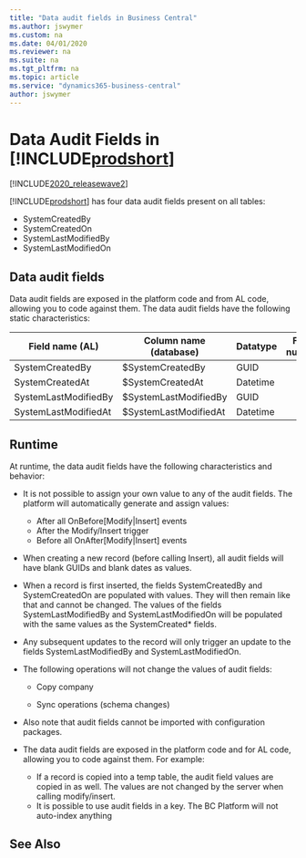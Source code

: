 ```yaml
---
title: "Data audit fields in Business Central"
ms.author: jswymer
ms.custom: na
ms.date: 04/01/2020
ms.reviewer: na
ms.suite: na
ms.tgt_pltfrm: na
ms.topic: article
ms.service: "dynamics365-business-central"
author: jswymer
---
```


# Data Audit Fields in [!INCLUDE[prodshort](includes/prodshort.md)]

[!INCLUDE[2020_releasewave2](../includes/2020_releasewave2.md)]

[!INCLUDE[prodshort](includes/prodshort.md)] has four data audit fields present on all tables:

- SystemCreatedBy  
- SystemCreatedOn 
- SystemLastModifiedBy  
- SystemLastModifiedOn 

## Data audit fields

Data audit fields are exposed in the platform code and from AL code, allowing you to code against them. The data audit fields have the following static characteristics:

|Field name (AL) |Column name (database)|Datatype|Field number|
|----------------|----------------------|--------|------------|
|SystemCreatedBy  |$SystemCreatedBy |GUID ||
|SystemCreatedAt|$SystemCreatedAt |Datetime||
|SystemLastModifiedBy|$SystemLastModifiedBy |GUID||
|SystemLastModifiedAt|$SystemLastModifiedAt |Datetime||

## Runtime

At runtime, the data audit fields have the following characteristics and behavior: 

- It is not possible to assign your own value to any of the audit fields. The platform will automatically generate and assign values:

  - After all OnBefore[Modify|Insert] events
  - After the Modify/Insert trigger 
  - Before all OnAfter[Modify|Insert] events

- When creating a new record (before calling Insert), all audit fields will have blank GUIDs and blank dates as values. 

- When a record is first inserted, the fields SystemCreatedBy and SystemCreatedOn are populated with values. They will then remain like that and cannot be changed. The values of the fields SystemLastModifiedBy and SystemLastModifiedOn will be populated with the same values as the  SystemCreated* fields.  

- Any subsequent updates to the record will only trigger an update to the fields SystemLastModifiedBy and SystemLastModifiedOn. 

- The following operations will not change the values of audit fields:

  - Copy company 

  - Sync operations (schema changes) 

- Also note that audit fields cannot be imported with configuration packages. 

- The data audit fields are exposed in the platform code and for AL code, allowing you to code against them. For example: 

  - If a record is copied into a temp table, the audit field values are copied in as well. The values are not changed by the server when calling modify/insert.  
  - It is possible to use audit fields in a key. The BC Platform will not auto-index anything 

## See Also
 
